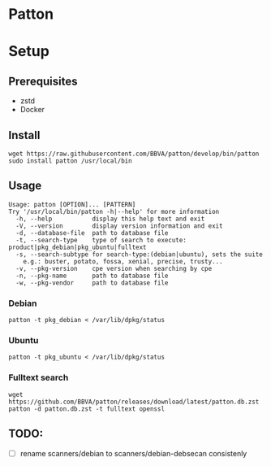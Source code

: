 # Patton


# Setup


## Prerequisites
- zstd
- Docker


## Install
```
wget https://raw.githubusercontent.com/BBVA/patton/develop/bin/patton
sudo install patton /usr/local/bin
```


## Usage

``` plain
Usage: patton [OPTION]... [PATTERN]
Try '/usr/local/bin/patton -h|--help' for more information
  -h, --help           display this help text and exit
  -V, --version        display version information and exit
  -d, --database-file  path to database file
  -t, --search-type    type of search to execute: product|pkg_debian|pkg_ubuntu|fulltext
  -s, --search-subtype for search-type:(debian|ubuntu), sets the suite
    e.g.: buster, potato, fossa, xenial, precise, trusty...
  -v, --pkg-version    cpe version when searching by cpe
  -n, --pkg-name       path to database file
  -w, --pkg-vendor     path to database file

```


### Debian

```
patton -t pkg_debian < /var/lib/dpkg/status
```


### Ubuntu

```
patton -t pkg_ubuntu < /var/lib/dpkg/status
```


### Fulltext search

```
wget https://github.com/BBVA/patton/releases/download/latest/patton.db.zst
patton -d patton.db.zst -t fulltext openssl
```


## TODO:

- [ ] rename scanners/debian to scanners/debian-debsecan consistenly
